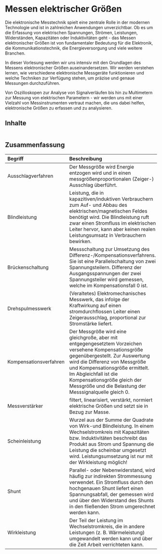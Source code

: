 # Messen elektrischer Größen

Die elektronische Messtechnik spielt eine zentrale Rolle in der modernen Technologie und ist in zahlreichen Anwendungen unverzichtbar. Ob es um die Erfassung von elektrischen Spannungen, Strömen, Leistungen, Widerständen, Kapazitäten oder Induktivitäten geht - das Messen elektronischer Größen ist von fundamentaler Bedeutung für die Elektronik, die Kommunikationstechnik, die Energieversorgung und viele weitere Branchen.

In dieser Vorlesung werden wir uns intensiv mit den Grundlagen des Messens elektronischer Größen auseinandersetzen. Wir werden verstehen lernen, wie verschiedene elektronische Messgeräte funktionieren und welche Techniken zur Verfügung stehen, um präzise und genaue Messungen durchzuführen.

Von Oszilloskopen zur Analyse von Signalverläufen bis hin zu Multimetern zur Messung von elektrischen Parametern - wir werden uns mit einer Vielzahl von Messinstrumenten vertraut machen, die uns dabei helfen, elektronische Größen zu erfassen und zu analysieren.

## Inhalte
```{tableofcontents}
```

## Zusammenfassung

| Begriff | Beschreibung |
|:--------------------|:----------------------------------------|
|Ausschlagverfahren|Der Messgröße wird Energie entzogen wird und in einen messgrößenproportionalen (Zeiger-) Ausschlag überführt.|
|Blindleistung|Leistung, die in kapazitiven/induktiven Verbrauchern zum Auf- und Abbau des elektrischen/magnetischen Feldes benötigt wird. Die Blindleistung ruft zwar einen Stromfluss im elektrischen Leiter hervor, kann aber keinen realen Leistungsumsatz in Verbrauchern bewirken. |
|Brückenschaltung|Messschaltung zur Umsetzung des Differenz-/Kompensationsverfahrens. Sie ist eine Parallelschaltung von zwei Spannungsteilern. Differenz der Ausgangsspannungen der zwei Spannungsteiler wird gemessen, welche im Kompensationsfall 0 ist.|
|Drehspulmesswerk|(Veraltetes) Elektromechanisches Messwerk, das infolge der Kraftwirkung auf einen stromdurchflossen Leiter einen Zeigerausschlag, proportional zur Stromstärke liefert.|
|Kompensationsverfahren|Der Messgröße wird eine gleichgroße, aber mit entgegengesetztem Vorzeichen versehene Kompensationsgröße gegenübergestellt. Zur Auswertung wird die Differenz von Messgröße und Kompensationsgröße ermittelt. Im Abgleichfall ist die Kompensationsgröße gleich der Messgröße und die Belastung der Messsignalquelle gleich 0.|
|Messverstärker|filtert, linearisiert, verstärkt, normiert elektrische Größen und setzt sie in Bezug zur Masse.|
|Scheinleistung|Wurzel aus der Summe der Quadrate von Wirk-und Blindleistung. In einem Wechselstromkreis mit Kapazitäten bzw. Induktivitäten beschreibt das Produkt aus Strom und Spannung die Leistung die scheinbar umgesetzt wird. Leistungsumsetzung ist nur mit der Wirkleistung möglich!|
|Shunt|Parallel- oder Nebenwiderstand, wird häufig zur indirekten Strommessung verwendet. Ein Stromfluss durch den hochgenauen Shunt liefert einen Spannungsabfall, der gemessen wird und über den Widerstand des Shunts in den fließenden Strom umgerechnet werden kann. |
|Wirkleistung|Der Teil der Leistung im Wechselstromkreis, die in andere Leistungen (z. B. Wärmeleistung) umgewandelt werden kann und über die Zeit Arbeit verrichteten kann.|